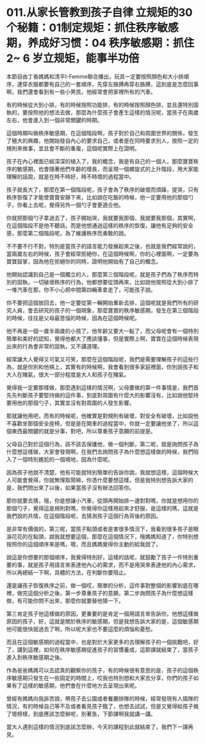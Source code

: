 # 011.从家长管教到孩子自律 立规矩的30个秘籍：01制定规矩：抓住秩序敏感期，养成好习惯：04 秩序敏感期：抓住 2~ 6 岁立规矩，能事半功倍

本節目由丁香媽媽和清平I-Femme聯合播出，玩具一定要按照顏色和大小排順序，連穿衣服都要有自己的一套順序，先穿左胳膊再穿右胳膊，這到底是怎麼回事啊，我們還會看到有一些小男孩，他經常會把家裡所有的汽車。

有的時候從大到小排，有的時候按照功能排，有的時候按照顏色排，並且還特別固執的，要按照他的想法去做，那麼為什麼孩子會產生這樣的情況呢，當孩子在兩歲左右，他會進入到一個非常關鍵的時期。

這個時期叫做秩序敏感期，在這個階段啊，孩子對於自己和周圍世界的關係，發生了極大的興趣，他開始發自內心的要求自己，或者是在同時要求別人，按照一定的規則來做事，並且會不斷的重複，這個呢實際上在證明。

孩子在內心裡面已經深深的植入了，我的概念，我是有自己的一個人，那麼寶寶秩序的敏感期，也會隨著他們年齡的增長，而呈現一個螺旋式的上升階段，用大家能理解的話說，就是在時不時好，時不時壞的過程當中。

孩子就長大了，那麼在第一個階段呢，孩子會為了秩序的破壞而煩躁，提哭，只有秩序恢復了才能使寶寶安靜下來，比如說在吃飯的時候，他一定要用他的那個勺子，你看上去呢，覺得另外一個勺子會更適合他。

你就把那個勺子拿過去了，孩子開始哭，我就要我那個，我就要我那個，其實啊，在這個階段不是他不聽話，而是他想通過這樣的秩序的恢復，讓他有足夠的安全感，那麼第二個階段呢，為了維護秩序而勇敢的說。

不不要不行不對，特別是當孩子的語言能力發展起來之後，也就是我們經常說的，當兩歲左右的時候，孩子會經常拒絕你，在這個時候啊，你的心裡面啊，一定要為寶寶鼓掌，因為他在拒絕你的同時，證明他開始有了自己的概念。

他開始認識到自己是一個獨立的人，那麼第三個階段呢，就是孩子們為了秩序而特別的固執，一切破壞秩序的行為，他都想要從頭再來，比如說他按照從大到小排了一堆汽車在那，你不小心把中間第四輛車拿走了，可能孩子說。

你不要把這個放回去，他一定要從第一輛開始重新去排，這個呢就是我們所有的研究人員，會去研究的孩子的一個現象，那麼寶寶的秩序敏感期，發生在第三個階段的時候，往往是父母最苦惱的時候，因為在這個時候呢。

他不再是一個一歲半兩歲的小孩了，他年齡又要大一點了，而父母呢會有一個特別簡單和美好的認知，覺得他都大了應該懂事，但是實際上啊，寶寶在這個時候表現出來的行為會非常的固執，又不講道理。

經常讓大人覺得又可氣又可笑，那麼在這個階段呢，我們是需要理解孩子的這些行為，就是你別和他槓上，其實有的時候啊，我會看到很多家庭裡面，你別說孩子和大人在賭氣，很大一部分程度是大人和孩子在賭氣。

覺得我一定要那樣做，那麼遇到這樣的情況啊，父母要做的第一件事情是，我們首先先判斷孩子要堅持做的這件事，到底對周圍有什麼大的影響沒有，比如說他堅持要用他的那個勺子，其實並沒有對周圍的人發生影響。

那就讓他用吧，而有的時候呢，他確實是對規則有破壞，對安全有破壞，比如說他不喜歡坐那個安全座椅，但是是在開車的過程當中，你就一定要讓他坐了，所以這個東西最關鍵的就是分事，對吧，所以尊重孩子意願的前提是。

父母自己對於這個行為，該不該去保護他，做一個判斷，第二呢，就是詢問孩子為什麼想這樣做，大家會發現啊，在我們去詢問孩子為什麼想這樣做的時候，我們陷入了一個特別尷尬的一個境地，因為什麼呢。

因為孩子他說不清楚，他有可能就特別簡單的告訴你說，我就想這樣，這個時候大人可能會覺得，你就無理取鬧嘛，你憑什麼要想這樣，但是我特別想告訴大家的是，我們問出來了以後，如果當孩子沒有辦法回答你。

那你就要去猜，哦，你是想讓小汽車，從頭再開始排一邊對對嗎，你就是想用你的那個勺子，覺得這是規則對嗎，你覺得你這樣用起來才舒服，是這樣的嗎，這就是我們說的共情，在這個階段呢，去猜測孩子這個行為背後的原因。

是非常有價值的，第三呢，當孩子點頭或者是害很多情況下，我看到很多孩子是眼淚花花的在點頭，說我就想要這個，那麼在這個情況下，哦媽媽知道了，你特別想按照你的這個順序來是嗎，嗯，而且媽媽覺得你主動的給我說了。

說這是你想要的那個順序，我覺得特別好，這樣的話呢，就鼓勵了孩子一件特別重要的事，就是孩子用語言來表達他內心的需求，而不是用哭來表達他的內心需求，所以再總結一下啊，具體的方法，在判斷你要阻止。

還是讓孩子恢復秩序之前，做一個哎，簡單的分析，這件事對整個的影響到底在哪裡，做完這個分析之後，第一步尊重孩子的意願，第二步詢問孩子為什麼想這樣做，有可能你問不出來，那麼你就要替他猜一下。

第三肯定孩子他這樣做的原因，更重要的是肯定一個用語言來告訴你，他想這樣做原因的孩子，好，這就是關於秩序的敏感期，但是我想告訴大家的是，這個敏感期他可能很快就過去了啊，所以呢大家也不要這麼的煩惱和憂愁。

而且在這個敏感期的過程當中，也是對於大家更多的去理解孩子的一個挑戰吧，好了，講到這裡，如何在秩序敏感期促進孩子的習慣養成，這節課就結束了，當孩子進入到秩序敏感期之後。

作為爸爸媽媽可以去認真的觀察你的孩子，有的時候很有意思的是，孩子的這個秩序敏感期只發生在一些固定的時間上，哎我也特別想和大家去分享，你們的孩子如果有了這樣的敏感期，他們會在什麼地方去呈現出來呢。

曾經有媽媽向我訴苦說，帶孩子去公園或者餐廳排隊的時候，經常發現有人插隊的情況，有的時候自己等不及或者看見孩子餓了，也想去試試，但是又覺得給孩子做了壞榜樣，到底應該怎麼辦呢，別著急，下節課啊我就講一講。

當大人遇到這樣的情況到底該怎麼辦，今天的課程到此就結束了，我們下一課再見。